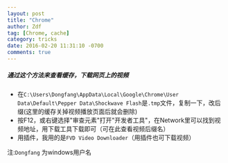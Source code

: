 ```yaml
---
layout: post
title: "Chrome"
author: Zdf
tag: [Chrome, cache]
category: tricks
date: 2016-02-20 11:31:10 -0700
comments: true
---
```


##### 通过这个方法来查看缓存，下载网页上的视频

* 在`C:\Users\Dongfang\AppData\Local\Google\Chrome\User Data\Default\Pepper Data\Shockwave Flash`是`.tmp`文件，复制一下，改后缀(这里的缓存关掉视频播放页面后就会删除)
* 按F12，或右键选择"审查元素"打开"开发者工具"，在Network里可以找到视频地址，用下载工具下载即可（可在此查看视频后缀名）
* 用插件，我用的是`FVD Video Downloader`（用插件也可下载视频）

注:`Dongfang` 为windows用户名